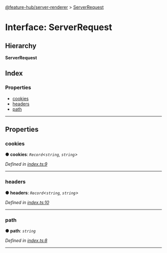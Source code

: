 [@feature-hub/server-renderer](../README.md) > [ServerRequest](../interfaces/serverrequest.md)

# Interface: ServerRequest

## Hierarchy

**ServerRequest**

## Index

### Properties

* [cookies](serverrequest.md#cookies)
* [headers](serverrequest.md#headers)
* [path](serverrequest.md#path)

---

## Properties

<a id="cookies"></a>

###  cookies

**● cookies**: *`Record`<`string`, `string`>*

*Defined in [index.ts:9](https://github.com/sinnerschrader/feature-hub/blob/master/packages/server-renderer/src/index.ts#L9)*

___
<a id="headers"></a>

###  headers

**● headers**: *`Record`<`string`, `string`>*

*Defined in [index.ts:10](https://github.com/sinnerschrader/feature-hub/blob/master/packages/server-renderer/src/index.ts#L10)*

___
<a id="path"></a>

###  path

**● path**: *`string`*

*Defined in [index.ts:8](https://github.com/sinnerschrader/feature-hub/blob/master/packages/server-renderer/src/index.ts#L8)*

___


